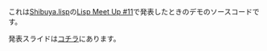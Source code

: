 これは[Shibuya.lisp](http://shibuya.lisp-users.org/)の[Lisp Meet Up #11](http://atnd.org/events/45403)で発表したときのデモのソースコードです。

発表スライドは[コチラ](http://www.slideshare.net/blackenedgold/lispmeetup11)にあります。
